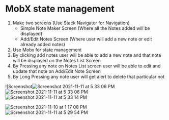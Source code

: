 # MobX state management
1. Make two screens (Use Stack Navigator for Navigation)
    - Simple Note Maker Screen (Where all the Notes added will be displayed)
    - Add/Edit Notes Screen (Where user will add a new note or edit already added notes)
2. Use Mobx for state management
3. By clicking add notes user will be able to add a new note and that note will be displayed on the Notes List Screen
4. By Pressing any note on Notes List screen user will be able to edit and update that note on Add/Edit Note Screen
5. By Long Pressing any note user will get alert to delete that particular not

![Screenshot![Screenshot 2021-11-11 at 5 33 06 PM](https://user-images.githubusercontent.com/65220903/141295488-e98a2a11-3507-4ed9-b43a-246591ac6a5b.png)
![Screenshot 2021-11-11 at 5 33 06 PM](https://user-images.githubusercontent.com/65220903/141295581-230715d8-998d-40f7-9761-761525ec08ec.png)
![Screenshot 2021-11-11 at 5 33 14 PM](https://user-images.githubusercontent.com/65220903/141295547-84976600-3765-4ffe-873b-9503e8ea9fef.png)


![Screenshot 2021-11-10 at 1 17 08 PM](https://user-images.githubusercontent.com/65220903/141072843-edd8c546-0ac2-4c18-83f6-36211fd21919.png)
![Screenshot 2021-11-11 at 5 29 54 PM](https://user-images.githubusercontent.com/65220903/141295734-e984b596-f051-4019-a093-5d404f02355f.png)

